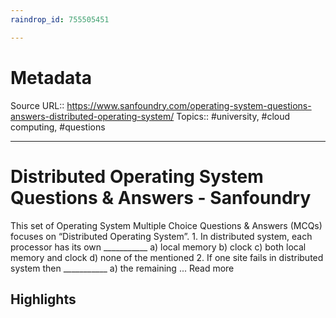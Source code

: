 ```yaml
---
raindrop_id: 755505451

---
```


# Metadata
Source URL:: https://www.sanfoundry.com/operating-system-questions-answers-distributed-operating-system/
Topics:: #university, #cloud computing, #questions

---
# Distributed Operating System Questions &amp; Answers - Sanfoundry

This set of Operating System Multiple Choice Questions &amp; Answers (MCQs) focuses on “Distributed Operating System”. 1. In distributed system, each processor has its own ___________ a) local memory b) clock c) both local memory and clock d) none of the mentioned 2. If one site fails in distributed system then ___________ a) the remaining ... Read more

## Highlights
